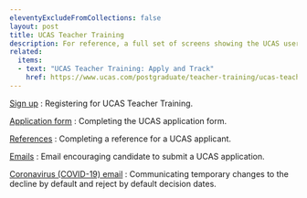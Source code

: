 ```yaml
---
eleventyExcludeFromCollections: false
layout: post
title: UCAS Teacher Training
description: For reference, a full set of screens showing the UCAS user journey.
related:
  items:
  - text: "UCAS Teacher Training: Apply and Track"
    href: https://www.ucas.com/postgraduate/teacher-training/ucas-teacher-training-apply-and-track
---
```

[Sign up](sign-up)
: Registering for UCAS Teacher Training.

[Application form](application)
: Completing the UCAS application form.

[References](references)
: Completing a reference for a UCAS applicant.

[Emails](emails)
: Email encouraging candidate to submit a UCAS application.

[Coronavirus (COVID-19) email](coronavirus)
: Communicating temporary changes to the decline by default and reject by default decision dates.
